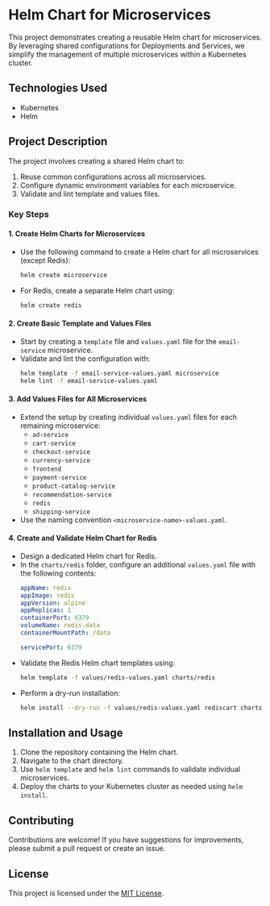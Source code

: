 # Helm Chart for Microservices

This project demonstrates creating a reusable Helm chart for microservices. By leveraging shared configurations for Deployments and Services, we simplify the management of multiple microservices within a Kubernetes cluster.

## Technologies Used
- Kubernetes
- Helm

## Project Description
The project involves creating a shared Helm chart to:
1. Reuse common configurations across all microservices.
2. Configure dynamic environment variables for each microservice.
3. Validate and lint template and values files.

### Key Steps

#### 1. Create Helm Charts for Microservices
- Use the following command to create a Helm chart for all microservices (except Redis):
  ```bash
  helm create microservice
  ```
- For Redis, create a separate Helm chart using:
  ```bash
  helm create redis
  ```

#### 2. Create Basic Template and Values Files
- Start by creating a `template` file and `values.yaml` file for the `email-service` microservice.
- Validate and lint the configuration with:
  ```bash
  helm template -f email-service-values.yaml microservice
  helm lint -f email-service-values.yaml
  ```

#### 3. Add Values Files for All Microservices
- Extend the setup by creating individual `values.yaml` files for each remaining microservice:
  - `ad-service`
  - `cart-service`
  - `checkout-service`
  - `currency-service`
  - `frontend`
  - `payment-service`
  - `product-catalog-service`
  - `recommendation-service`
  - `redis`
  - `shipping-service`
- Use the naming convention `<microservice-name>-values.yaml`.

#### 4. Create and Validate Helm Chart for Redis
- Design a dedicated Helm chart for Redis.
- In the `charts/redis` folder, configure an additional `values.yaml` file with the following contents:
  ```yaml
  appName: redis
  appImage: redis
  appVersion: alpine
  appReplicas: 1
  containerPort: 6379
  volumeName: redis-data
  containerMountPath: /data

  servicePort: 6379
  ```
- Validate the Redis Helm chart templates using:
  ```bash
  helm template -f values/redis-values.yaml charts/redis
  ```
- Perform a dry-run installation:
  ```bash
  helm install --dry-run -f values/redis-values.yaml rediscart charts/redis
  ```

## Installation and Usage
1. Clone the repository containing the Helm chart.
2. Navigate to the chart directory.
3. Use `helm template` and `helm lint` commands to validate individual microservices.
4. Deploy the charts to your Kubernetes cluster as needed using `helm install`.

## Contributing
Contributions are welcome! If you have suggestions for improvements, please submit a pull request or create an issue.

## License
This project is licensed under the [MIT License](LICENSE).
